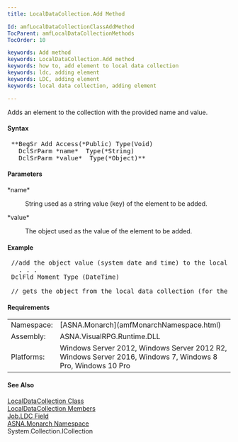 ```yaml
---
title: LocalDataCollection.Add Method

Id: amfLocalDataCollectionClassAddMethod
TocParent: amfLocalDataCollectionMethods
TocOrder: 10

keywords: Add method
keywords: LocalDataCollection.Add method
keywords: how to, add element to local data collection
keywords: ldc, adding element
keywords: LDC, adding element
keywords: local data collection, adding element

---
```


Adds an element to the collection with the provided name and value.
<!-- start -->

#### Syntax
<pre class="prettyprint"> **BegSr Add Access(*Public) Type(Void) 
   DclSrParm *name*  Type(*String)
   DclSrParm *value*  Type(*Object)**       </pre>

#### Parameters
<dl>
        <dt>
 *name* 
        </dt>
        <dd>

String used as a string value (key) of the element to be added.
</dd>
        <dt>
 *value* 
        </dt>
        <dd>

The object used as the value of the element to be added.
</dd>
</dl>

<!-- start -->

#### Example
<pre class="example"> //add the object value (system date and time) to the local data collection named "Snap Shot" MonarchJob.LDC.Add("Snap Shot", System.DateTime.Now.ToString())
   . . .
 DclFld Moment Type (DateTime) 

 // gets the object from the local data collection (for the job) whose value is named "Snap Shot" Moment = MonarchJob.LDC["Snap Shot"] *AS DateTime</pre>

<!-- start -->

#### Requirements
<table class="dttable" cellspacing="0" cellpadding="4" width="60%">
           <colgroup>
            <col width="15%" style="font-weight:bold" />
            <col width="85%" />
          </colgroup>
          <tr>
            <td>Namespace:</td>
            <td>[ASNA.Monarch](amfMonarchNamespace.html) </td>
          </tr>
          <tr>
            <td>Assembly:</td>
            <td>ASNA.VisualRPG.Runtime.DLL</td>
          </tr>
         <tr>
            <td>Platforms:</td>
            <td> Windows Server 2012, Windows Server 2012 R2, Windows Server 2016, Windows 7, Windows 8 Pro, Windows 10 Pro</td>
         </tr>
</table>

<!-- end -->

#### See Also
[ LocalDataCollection Class](amfLocalDataCollectionClass.html) <br /> [ LocalDataCollection Members](amfLocalDataCollectionMembers.html) <br /> [Job.LDC Field](amfJobClassLDCField.html) <br /> [ASNA.Monarch Namespace](amfMonarchNamespace.html) <br />System.Collection.ICollection 

